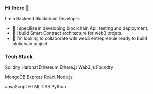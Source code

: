 ### Hi there 👋

I'm a Backend Blockchain Developer.

- 🔭 I specilize in developing blockchain Api, testing and deployment.
- 🌱 I build Smart Contract architecture for web3 projets.
- 👯 I’m looking to collaborate with web3 entreprenure ready to build blokchain project.

### Tech Stack
Solidity 
Hardhat
Ethereum 
Ethere.js
Web3.js
Foundry

MongoDB
Express
React
Node.js

JavaScript
HTML
CSS
Python
